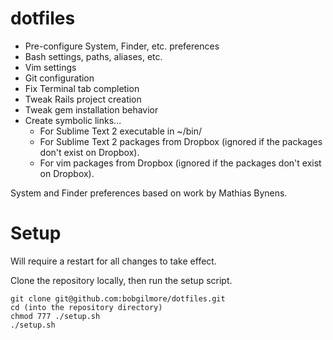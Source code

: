 dotfiles
========
* Pre-configure System, Finder, etc. preferences
* Bash settings, paths, aliases, etc.
* Vim settings
* Git configuration
* Fix Terminal tab completion
* Tweak Rails project creation
* Tweak gem installation behavior
* Create symbolic links...
    * For Sublime Text 2 executable in ~/bin/
    * For Sublime Text 2 packages from Dropbox (ignored if the packages don't exist on Dropbox).
    * For vim packages from Dropbox (ignored if the packages don't exist on
      Dropbox).

System and Finder preferences based on work by Mathias Bynens.

Setup
=====
Will require a restart for all changes to take effect.

Clone the repository locally, then run the setup script.

    git clone git@github.com:bobgilmore/dotfiles.git
    cd (into the repository directory)
    chmod 777 ./setup.sh
    ./setup.sh
